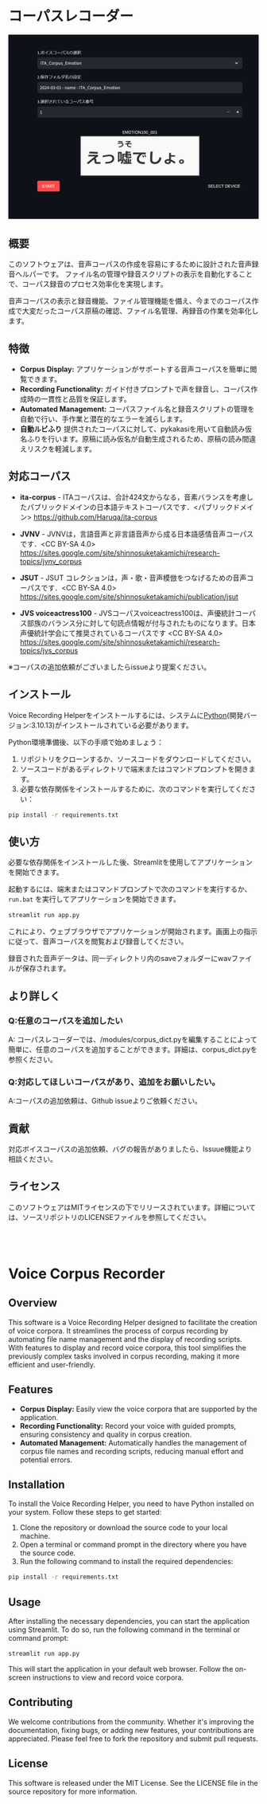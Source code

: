 # コーパスレコーダー

<p align="center">
  <img src="https://github.com/Mega-Gorilla/Voice_corpus_Recorder/blob/main/images/image1.png"/>
</p>

## 概要

このソフトウェアは、音声コーパスの作成を容易にするために設計された音声録音ヘルパーです。
ファイル名の管理や録音スクリプトの表示を自動化することで、コーパス録音のプロセス効率化を実現します。

音声コーパスの表示と録音機能、ファイル管理機能を備え、今までのコーパス作成で大変だったコーパス原稿の確認、ファイル名管理、再録音の作業を効率化します。

## 特徴

- **Corpus Display:** アプリケーションがサポートする音声コーパスを簡単に閲覧できます。
- **Recording Functionality:** ガイド付きプロンプトで声を録音し、コーパス作成時の一貫性と品質を保証します。
- **Automated Management:** コーパスファイル名と録音スクリプトの管理を自動で行い、手作業と潜在的なエラーを減らします。
- **自動ルビふり** 提供されたコーパスに対して、pykakasiを用いて自動読み仮名ふりを行います。原稿に読み仮名が自動生成されるため、原稿の読み間違えリスクを軽減します。

## 対応コーパス
- **ita-corpus** - ITAコーパスは、合計424文からなる，音素バランスを考慮したパブリックドメインの日本語テキストコーパスです．<パブリックドメイン> https://github.com/Haruqa/ita-corpus

- **JVNV**  - JVNVは，言語音声と非言語音声から成る日本語感情音声コーパスです．<CC BY-SA 4.0> https://sites.google.com/site/shinnosuketakamichi/research-topics/jvnv_corpus

- **JSUT** - JSUT コレクションは，声・歌・音声模倣をつなげるための音声コーパスです．<CC BY-SA 4.0> https://sites.google.com/site/shinnosuketakamichi/publication/jsut

- **JVS voiceactress100** - JVSコーパスvoiceactress100は、声優統計コーパス部族のバランス分に対して句読点情報が付与されたものになります。日本声優統計学会にて推奨されているコーパスです <CC BY-SA 4.0> https://sites.google.com/site/shinnosuketakamichi/research-topics/jvs_corpus

※コーパスの追加依頼がございましたらissueより提案ください。

## インストール

Voice Recording Helperをインストールするには、システムに[Python](https://www.python.org/downloads/)(開発バージョン:3.10.13)がインストールされている必要があります。

Python環境準備後、以下の手順で始めましょう：

1. リポジトリをクローンするか、ソースコードをダウンロードしてください。
2. ソースコードがあるディレクトリで端末またはコマンドプロンプトを開きます。
3. 必要な依存関係をインストールするために、次のコマンドを実行してください：

```bash
pip install -r requirements.txt
```

## 使い方

必要な依存関係をインストールした後、Streamlitを使用してアプリケーションを開始できます。

起動するには、端末またはコマンドプロンプトで次のコマンドを実行するか、`run.bat` を実行してアプリケーションを開始できます。

```bash
streamlit run app.py
```

これにより、ウェブブラウザでアプリケーションが開始されます。画面上の指示に従って、音声コーパスを閲覧および録音してください。

録音された音声データは、同一ディレクトリ内のsaveフォルダーにwavファイルが保存されます。

## より詳しく

### Q:任意のコーパスを追加したい

A: コーパスレコーダーでは、/modules/corpus_dict.pyを編集することによって簡単に、任意のコーパスを追加することができます。詳細は、corpus_dict.pyを参照ください。

### Q:対応してほしいコーパスがあり、追加をお願いしたい。

A:コーパスの追加依頼は、Github issueよりご依頼ください。

## 貢献

対応ボイスコーパスの追加依頼、バグの報告がありましたら、Issuue機能より相談ください。

## ライセンス

このソフトウェアはMITライセンスの下でリリースされています。詳細については、ソースリポジトリのLICENSEファイルを参照してください。

<br/>


<br/>

# Voice Corpus Recorder

## Overview

This software is a Voice Recording Helper designed to facilitate the creation of voice corpora. It streamlines the process of corpus recording by automating file name management and the display of recording scripts. With features to display and record voice corpora, this tool simplifies the previously complex tasks involved in corpus recording, making it more efficient and user-friendly.

## Features

- **Corpus Display:** Easily view the voice corpora that are supported by the application.
- **Recording Functionality:** Record your voice with guided prompts, ensuring consistency and quality in corpus creation.
- **Automated Management:** Automatically handles the management of corpus file names and recording scripts, reducing manual effort and potential errors.

## Installation

To install the Voice Recording Helper, you need to have Python installed on your system. Follow these steps to get started:

1. Clone the repository or download the source code to your local machine.
2. Open a terminal or command prompt in the directory where you have the source code.
3. Run the following command to install the required dependencies:

```bash
pip install -r requirements.txt
```

## Usage

After installing the necessary dependencies, you can start the application using Streamlit. To do so, run the following command in the terminal or command prompt:

```bash
streamlit run app.py
```

This will start the application in your default web browser. Follow the on-screen instructions to view and record voice corpora.

## Contributing

We welcome contributions from the community. Whether it's improving the documentation, fixing bugs, or adding new features, your contributions are appreciated. Please feel free to fork the repository and submit pull requests.

## License

This software is released under the MIT License. See the LICENSE file in the source repository for more information.